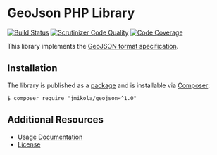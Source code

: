 # GeoJson PHP Library

[![Build Status](https://github.com/jmikola/geojson/actions/workflows/tests.yml/badge.svg)](https://github.com/jmikola/geojson/actions)
[![Scrutinizer Code Quality](https://scrutinizer-ci.com/g/jmikola/geojson/badges/quality-score.png?b=master)](https://scrutinizer-ci.com/g/jmikola/geojson/?branch=master)
[![Code Coverage](https://scrutinizer-ci.com/g/jmikola/geojson/badges/coverage.png?b=master)](https://scrutinizer-ci.com/g/jmikola/geojson/?branch=master)

This library implements the
[GeoJSON format specification](http://www.geojson.org/geojson-spec.html).

## Installation

The library is published as a
[package](https://packagist.org/packages/jmikola/geojson) and is installable via
[Composer](http://getcomposer.org/):

```
$ composer require "jmikola/geojson=^1.0"
```

## Additional Resources

 * [Usage Documentation](./USAGE.md)
 * [License](./LICENSE)
